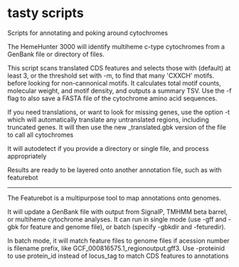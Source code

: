 # tasty scripts

Scripts for annotating and poking around cytochromes

The HemeHunter 3000 will identify multiheme c-type cytochromes from a GenBank file or directory of files.

This script scans translated CDS features and selects those with (default) at least 3,
or the threshold set with -m, to find that many 'CXXCH' motifs. before looking for non-cannonical motifs.
It calculates total motif counts, molecular weight, and motif density, and outputs a summary TSV.
Use the -f flag to also save a FASTA file of the cytochrome amino acid sequences.

If you need translations, or want to look for missing genes, use the option -t 
which will automatically translate any untranslated regions, including truncated genes.
It will then use the new _translated.gbk version of the file to call all cytochromes

It will autodetect if you provide a directory or single file, and process appropriately

Results are ready to be layered onto another annotation file, such as with featurebot

-----


The Featurebot is a multipurpose tool to map annotations onto genomes. 

It will update a GenBank file with output from SignalP, TMHMM beta barrel, or multiheme cytochrome analyses. 
It can run in single mode (use -gff and -gbk for feature and genome file), or batch (specify -gbkdir and -feturedir). 

In batch mode, it will match feature files to genome files if acession number is filename prefix, 
like GCF_000816575.1_regionoutput.gff3. Use -proteinid to use protein_id instead of locus_tag to match CDS features to annotations
